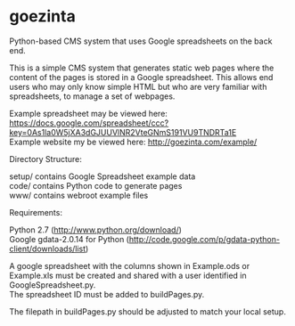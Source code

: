 goezinta
========

Python-based CMS system that uses Google spreadsheets on the back end.  

This is a simple CMS system that generates static web pages where the content of the pages is stored in a Google spreadsheet.  This allows end users who may only know simple HTML but who are very familiar with spreadsheets, to manage a set of webpages.

Example spreadsheet may be viewed here: https://docs.google.com/spreadsheet/ccc?key=0As1la0W5jXA3dGJUUVlNR2VteGNmS191VU9TNDRTa1E  
Example website my be viewed here:  http://goezinta.com/example/

Directory Structure:

setup/ contains Google Spreadsheet example data  
code/ contains Python code to generate pages  
www/ contains webroot example files

Requirements:

Python 2.7 (http://www.python.org/download/)  
Google gdata-2.0.14 for Python (http://code.google.com/p/gdata-python-client/downloads/list)

A google spreadsheet with the columns shown in Example.ods or Example.xls must be created and shared with a user identified in GoogleSpreadsheet.py.  
The spreadsheet ID must be added to buildPages.py.

The filepath in buildPages.py should be adjusted to match your local setup.


